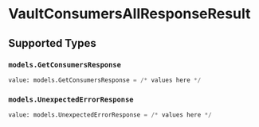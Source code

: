 # VaultConsumersAllResponseResult


## Supported Types

### `models.GetConsumersResponse`

```python
value: models.GetConsumersResponse = /* values here */
```

### `models.UnexpectedErrorResponse`

```python
value: models.UnexpectedErrorResponse = /* values here */
```

